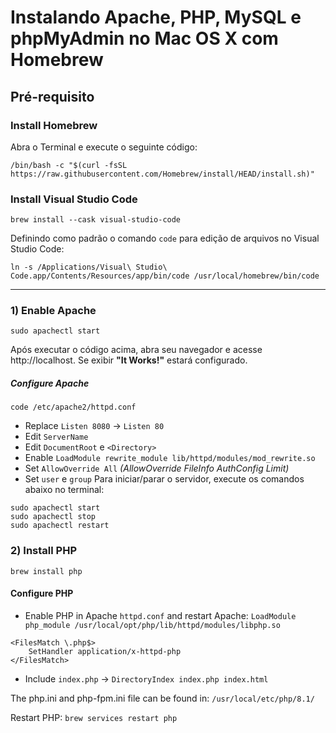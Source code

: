 # Instalando Apache, PHP, MySQL e phpMyAdmin no Mac OS X com Homebrew

## Pré-requisito

### Install Homebrew

Abra o Terminal e execute o seguinte código:

```
/bin/bash -c "$(curl -fsSL https://raw.githubusercontent.com/Homebrew/install/HEAD/install.sh)"
```

### Install Visual Studio Code

```
brew install --cask visual-studio-code
```

Definindo como padrão o comando `code` para edição de arquivos no Visual Studio Code:

```
ln -s /Applications/Visual\ Studio\ Code.app/Contents/Resources/app/bin/code /usr/local/homebrew/bin/code
```
----
### 1) Enable Apache

```
sudo apachectl start
```
Após executar o código acima, abra seu navegador e acesse http://localhost. Se exibir **"It Works!"** estará configurado.
##### Configure Apache
```
code /etc/apache2/httpd.conf
```
- Replace `Listen 8080` -> `Listen 80`
- Edit `ServerName`
- Edit `DocumentRoot` e `<Directory>`
- Enable `LoadModule rewrite_module lib/httpd/modules/mod_rewrite.so`
- Set `AllowOverride All` _(AllowOverride FileInfo AuthConfig Limit)_
- Set `user` e `group`
Para iniciar/parar o servidor, execute os comandos abaixo no terminal:
```
sudo apachectl start
sudo apachectl stop
sudo apachectl restart
```
### 2) Install PHP
```
brew install php
```
#### Configure PHP

- Enable PHP in Apache `httpd.conf` and restart Apache: `LoadModule php_module /usr/local/opt/php/lib/httpd/modules/libphp.so`

```
<FilesMatch \.php$>
    SetHandler application/x-httpd-php
</FilesMatch>
```

- Include `index.php` -> `DirectoryIndex index.php index.html`

The php.ini and php-fpm.ini file can be found in: `/usr/local/etc/php/8.1/`

Restart PHP: `brew services restart php`
